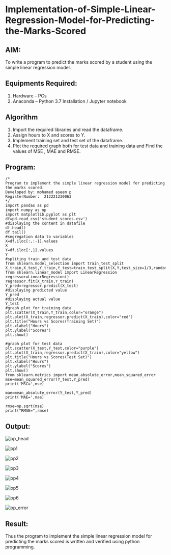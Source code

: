 # Implementation-of-Simple-Linear-Regression-Model-for-Predicting-the-Marks-Scored

## AIM:
To write a program to predict the marks scored by a student using the simple linear regression model.

## Equipments Required:
1. Hardware – PCs
2. Anaconda – Python 3.7 Installation / Jupyter notebook

## Algorithm
1. Import the required libraries and read the dataframe.
2. Assign hours to X and scores to Y.
3. Implement training set and test set of the dataframe.
4. Plot the required graph both for test data and training data and Find the values of MSE , MAE and RMSE.

## Program:
```
/*
Program to implement the simple linear regression model for predicting the marks scored.
Developed by: mohamed aseem p
RegisterNumber:  212221230063
*/
import pandas as pd
import numpy as np
import matplotlib.pyplot as plt
df=pd.read_csv('student_scores.csv')
#displaying the content in datafile
df.head()
df.tail()
#segregation data to variables
X=df.iloc[:,:-1].values
X
Y=df.iloc[:,1].values
Y
#spliting train and test data
from sklearn.model_selection import train_test_split
X_train,X_test,Y_train,Y_test=train_test_split(X,Y,test_size=1/3,random_state=0)
from sklearn.linear_model import LinearRegression
regressor=LinearRegression()
regressor.fit(X_train,Y_train)
Y_pred=regressor.predict(X_test)
#displaying predicted value
Y_pred
#displaying actual value
Y_test
#graph plot for training data
plt.scatter(X_train,Y_train,color="orange")
plt.plot(X_train,regressor.predict(X_train),color="red")
plt.title("Hours vs Scores(Training Set)")
plt.xlabel("Hours")
plt.ylabel("Scores")
plt.show()

#graph plot for test data
plt.scatter(X_test,Y_test,color="purple")
plt.plot(X_train,regressor.predict(X_train),color="yellow")
plt.title("Hours vs Scores(Test Set)")
plt.xlabel("Hours")
plt.ylabel("Scores")
plt.show()
from sklearn.metrics import mean_absolute_error,mean_squared_error
mse=mean_squared_error(Y_test,Y_pred)
print('MSC=',mse)

mae=mean_absolute_error(Y_test,Y_pred)
print('MAE=',mae)

rmse=np.sqrt(mse)
print("RMSE=",rmse)
```

## Output:
![op_head](https://user-images.githubusercontent.com/93427303/198876059-34b6a735-69a2-4846-8de1-2e6cf481f813.png)

![op1](https://user-images.githubusercontent.com/93427303/196491270-d83638e5-3596-45af-99cc-3be9c892280a.png)

![op2](https://user-images.githubusercontent.com/93427303/196491294-5032a4d0-28ea-4464-8f60-9f3e15e15fa8.png)

![op3](https://user-images.githubusercontent.com/93427303/196491316-4f09f6c0-00f3-488f-8d7d-ea135310aa77.png)

![op4](https://user-images.githubusercontent.com/93427303/196491341-05fd33f7-5737-42f5-ae76-548882474303.png)

![op5](https://user-images.githubusercontent.com/93427303/196491354-141e4c07-dccc-4508-8029-e56941a58fad.png)

![op6](https://user-images.githubusercontent.com/93427303/196491367-ef6b0679-05ab-4ebb-9d16-487d3fccdce4.png)

![op_error](https://user-images.githubusercontent.com/93427303/198876063-f8d4b755-1c13-4d98-98c7-d9999c04e37f.png)

## Result:
Thus the program to implement the simple linear regression model for predicting the marks scored is written and verified using python programming.
